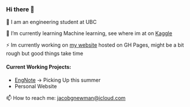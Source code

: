 ### Hi there 👋

📘 I am an engineering student at UBC

🌱 I’m currently learning Machine learning, see where im at on [Kaggle](https://www.kaggle.com/mountainrose)

⚡ Im currently working on [my website](https://jacobgnewman.com/) hosted on GH Pages, might be a bit rough but good things take time

#### Current Working Projects:
- [EngNote](https://github.com/MountainGray/EngNote) -> Picking Up this summer
- Personal Website

📫 How to reach me: jacobgnewman@icloud.com

